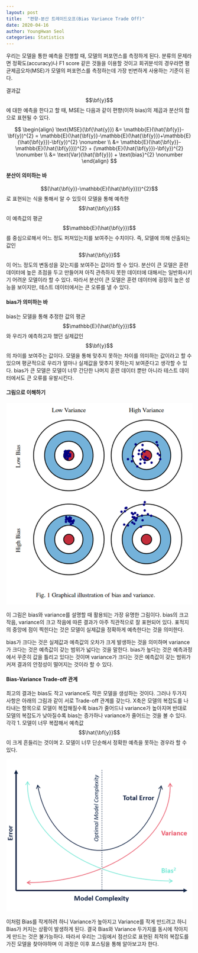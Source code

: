 ```yaml
---
layout: post
title:  "편향-분산 트레이드오프(Bias Variance Trade Off)"
date: 2020-04-16
author: YoungHwan Seol
categories: Statistics
---
```


우리는 모델을 통한 예측을 진행할 때, 모델의 퍼포먼스를 측정하게 된다. 분류의 문제라면 정확도(accuracy)나 F1 score 같은 것들을 이용할 것이고 회귀분석의 경우라면 평균제곱오차(MSE)가 모델의 퍼포먼스를 측정하는데 가장 빈번하게 사용하는 기준이 된다.

결과값 $$\bf{y}$$에 대한 예측을 한다고 할 때, MSE는 다음과 같이 편향(이하 bias)의 제곱과 분산의 합으로 표현될 수 있다.

$$
\begin{align}
\text{MSE}(\bf{\hat{y}}) &= \mathbb{E}(\hat{\bf{y}}-\bf{y})^{2} = \mathbb{E}(\hat{\bf{y}}-\mathbb{E}(\hat{\bf{y}})+\mathbb{E}(\hat{\bf{y}})-\bf{y})^{2} \nonumber \\
&= \mathbb{E}(\hat{\bf{y}}-\mathbb{E}(\hat{\bf{y}}))^{2} + (\mathbb{E}(\hat{\bf{y}})-\bf{y})^{2} \nonumber \\
&= \text{Var}(\hat{\bf{y}}) + \text{bias}^{2} \nonumber
\end{align}
$$

#### 분산이 의미하는 바

$$(\hat{\bf{y}}-\mathbb{E}(\hat{\bf{y}}))^{2}$$ 로 표현되는 식을 통해서 알 수 있듯이 모델을 통해 예측한 $$\hat{\bf{y}}$$이 예측값의 평균 $$\mathbb{E}(\hat{\bf{y}})$$ 를 중심으로해서 어느 정도 퍼져있는지를 보여주는 수치이다. 즉, 모델에 의해 산출되는 값인 $$\hat{\bf{y}}$$이 어느 정도의 변동성을 갖는지를 보여주는 값이라 할 수 있다. 분산이 큰 모델은 훈련 데이터에 높은 초점을 두고 만들어져 아직 관측하지 못한 데이터에 대해서는 일반화시키기 어려운 모델이라 할 수 있다. 따라서 분산이 큰 모델은 훈련 데이터에 굉장히 높은 성능을 보이지만, 테스트 데이터에서는 큰 오류를 낼 수 있다.

#### bias가 의미하는 바

bias는 모델을 통해 추정한 값의 평균 $$\mathbb{E}(\hat{\bf{y}})$$와 우리가 예측하고자 했던 실제값인 $$\bf{y}$$의 차이를 보여주는 값이다. 모델을 통해 맞추지 못하는 차이를 의미하는 값이라고 할 수 있으며 평균적으로 우리가 얼마나 실제값을 맞추지 못하는지 보여준다고 생각할 수 있다. bias가 큰 모델은 모델이 너무 간단한 나머지 훈련 데이터 뿐만 아니라 테스트 데이터에서도 큰 오류를 유발시킨다.

#### 그림으로 이해하기

![biasvariance](https://github.com/seolbluewings/seolbluewings.github.io/blob/master/assets/bias_variance_tradeoff.PNG?raw=true)

이 그림은 bias와 variance를 설명할 때 활용되는 가장 유명한 그림이다. bias의 크고 작음, variance의 크고 작음에 따른 결과가 아주 직관적으로 잘 표현되어 있다. 표적지의 중앙에 점이 찍힌다는 것은 모델이 실제값을 정확하게 예측한다는 것을 의미한다.

bias가 크다는 것은 실제값과 예측값의 오차가 크게 발생하는 것을 의미하며 variance가 크다는 것은 예측값이 갖는 범위가 넓다는 것을 말한다. bias가 높다는 것은 예측과정에서 꾸준히 값을 틀리고 있다는 것이며 variance가 크다는 것은 예측값이 갖는 범위가 커져 결과의 안정성이 떨어지는 것이라 할 수 있다.


#### Bias-Variance Trade-off 관계

최고의 결과는 bias도 작고 variance도 작은 모델을 생성하는 것이다. 그러나 두가지 사항은 아래의 그림과 같이 서로 Trade-off 관계를 갖는다. X축은 모델의 복잡도를 나타내는 항목으로 모델이 복잡해질수록 bias가 줄어드나 variance가 높아지며 반대로 모델의 복잡도가 낮아질수록 bias는 증가하나 variance가 줄어드는 것을 볼 수 있다. 각각 1. 모델이 너무 복잡해서 예측값 $$\hat{\bf{y}}$$이 크게 흔들리는 것이며 2. 모델이 너무 단순해서 정확한 예측을 못하는 경우라 할 수 있다.

![biasvariance](https://github.com/seolbluewings/seolbluewings.github.io/blob/master/assets/model_complexity.PNG?raw=true)

이처럼 Bias를 작게하려 하니 Variance가 높아지고 Variance를 작게 만드려고 하니 Bias가 커지는 상황이 발생하게 된다. 결국 Bias와 Variance 두가지를 동시에 작아지게 만드는 것은 불가능하다. 따라서 우리는 그림에서 점선으로 표현된 최적의 복잡도를 가진 모델을 찾아야하며 이 과정은 이후 포스팅을 통해 알아보고자 한다.